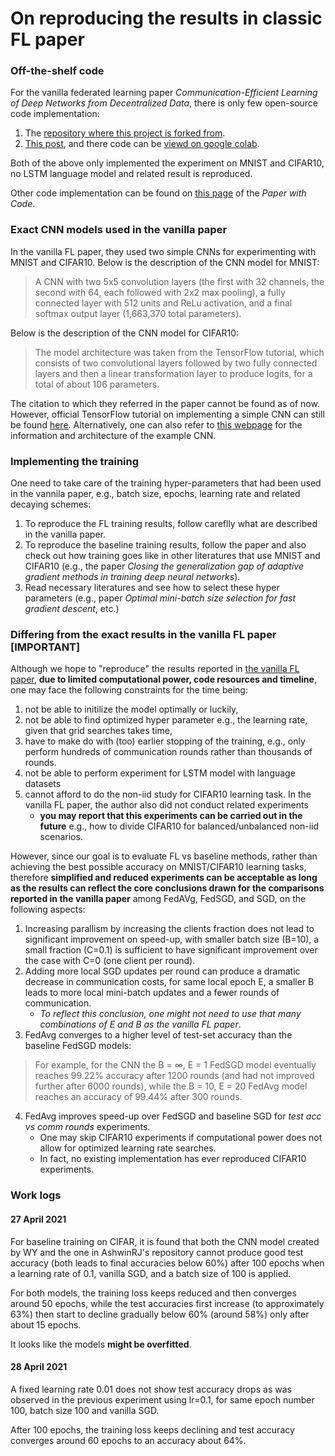 # On reproducing the results in classic FL paper

### Off-the-shelf code
For the vanilla federated learning paper *Communication-Efficient Learning of Deep Networks from Decentralized Data*, there is only few open-source code implementation:
1. The [repository where this project is forked from](https://github.com/AshwinRJ/Federated-Learning-PyTorch).
2. [This post](https://hackmd.io/@stefanhofman/rJCJCViOL), and there code can be [viewd on google colab](https://colab.research.google.com/drive/1sWdbt_a3Dya9TQKTB2k5p-kRJWiznGsb#scrollTo=nlFXcKdIBYBA).

Both of the above only implemented the experiment on MNIST and CIFAR10, no LSTM language model and related result is reproduced.

Other code implementation can be found on [this page](https://paperswithcode.com/paper/communication-efficient-learning-of-deep) of the *Paper with Code*.

### Exact CNN models used in the vanilla paper

In the vanilla FL paper, they used two simple CNNs for experimenting with MNIST and CIFAR10. Below is the description of the CNN model for MNIST:
> A CNN with two 5x5 convolution layers (the first with 32 channels, the second with 64, each followed with 2x2 max pooling), a fully connected layer with 512 units and ReLu activation, and a final softmax output layer (1,663,370 total parameters).

Below is the description of the CNN model for CIFAR10:
> The model architecture was taken from the TensorFlow tutorial, which consists of two convolutional layers followed by two fully connected layers and then a linear transformation layer to produce logits, for a total of about 106 parameters.

The citation to which they referred in the paper cannot be found as of now. However, official TensorFlow tutorial on implementing a simple CNN can still be found [here](https://www.tensorflow.org/tutorials/images/cnn?hl=zh-cn). Alternatively, one can also refer to [this webpage](https://adventuresinmachinelearning.com/convolutional-neural-networks-tutorial-tensorflow/) for the information and architecture of the example CNN.  

### Implementing the training

One need to take care of the training hyper-parameters that had been used in the vannila paper, e.g., batch size, epochs, learning rate and related decaying schemes:
1. To reproduce the FL training results, follow careflly what are described in the vanilla paper.
2. To reproduce the baseline training results, follow the paper and also check out how training goes like in other literatures that use MNIST and CIFAR10 (e.g., the paper *Closing the generalization gap of adaptive gradient methods in training deep neural networks*).
3. Read necessary literatures and see how to select these hyper parameters (e.g., paper *Optimal mini-batch size selection for fast gradient descent*, etc.)

### Differing from the exact results in the vanilla FL paper [IMPORTANT]
Although we hope to "reproduce" the results reported in [the vanilla FL paper](https://arxiv.org/abs/1602.05629), **due to limited computational power, code resources and timeline**, one may face the following constraints for the time being:
1. not be able to initilize the model optimally or luckily,
2. not be able to find optimized hyper parameter e.g., the learning rate, given that grid searches takes time,
3. have to make do with (too) earlier stopping of the training, e.g., only perform hundreds of communication rounds rather than thousands of rounds.
4. not be able to perform experiment for LSTM model with language datasets
5. cannot afford to do the non-iid study for CIFAR10 learning task. In the vanilla FL paper, the author also did not conduct related experiments 
    * **you may report that this experiments can be carried out in the future** e.g., how to divide CIFAR10 for balanced/unbalanced non-iid scenarios.

However, since our goal is to evaluate FL vs baseline methods, rather than achieving the best possible accuracy on MNIST/CIFAR10 learning tasks, therefore **simplified and reduced experiments can be acceptable as long as the results can reflect the core conclusions drawn for the comparisons reported in the vanilla paper** among FedAVg, FedSGD, and SGD, on the following aspects:
1. Increasing parallism by increasing the clients fraction does not lead to significant improvement on speed-up, with smaller batch size (B=10), a small fraction (C=0.1) is sufficient to have significant improvement over the case with C=0 (one client per round).
2. Adding more local SGD updates per round can produce a dramatic decrease in communication costs, for same local epoch E, a smaller B leads to more local mini-batch updates and a fewer rounds of communication. 
    * *To reflect this conclusion, one might not need to use that many combinations of E and B as the vanilla FL paper*.
3. FedAvg converges to a higher level of test-set accuracy than the baseline FedSGD models:
> For example, for the CNN the B = ∞, E = 1 FedSGD model eventually reaches 99.22% accuracy after 1200 rounds (and had not improved further after 6000 rounds), while the B = 10, E = 20 FedAvg model reaches an accuracy of 99.44% after 300 rounds.
4. FedAvg improves speed-up over FedSGD and baseline SGD for *test acc vs comm rounds* experiments.
    * One may skip CIFAR10 experiments if computational power does not allow for optimized learning rate searches.
    * In fact, no existing implementation has ever reproduced CIFAR10 experiments.


### Work logs
#### 27 April 2021
For baseline training on CIFAR, it is found that both the CNN model created by WY and the one in AshwinRJ's repository cannot produce good test accuracy (both leads to final accuracies below 60%) after 100 epochs when a learning rate of 0.1, vanilla SGD, and a batch size of 100 is applied.

For both models, the training loss keeps reduced and then converges around 50 epochs, while the test accuracies first increase (to approximately 63%) then start to decline gradually below 60% (around 58%) only after about 15 epochs.

It looks like the models **might be overfitted**.

#### 28 April 2021
A fixed learning rate 0.01 does not show test accuracy drops as was observed in the previous experiment using lr=0.1, for same epoch number 100, batch size 100 and vanilla SGD. 

After 100 epochs, the training loss keeps declining and test accuracy converges around 60 epochs to an accuracy about 64%.